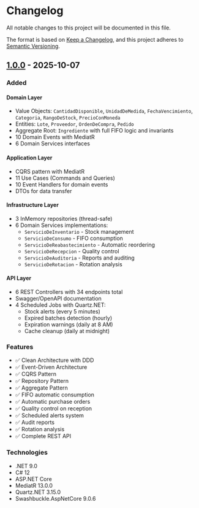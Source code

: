 # Changelog

All notable changes to this project will be documented in this file.

The format is based on [Keep a Changelog](https://keepachangelog.com/en/1.0.0/),
and this project adheres to [Semantic Versioning](https://semver.org/spec/v2.0.0.html).

## [1.0.0] - 2025-10-07

### Added

#### Domain Layer
- Value Objects: `CantidadDisponible`, `UnidadDeMedida`, `FechaVencimiento`, `Categoria`, `RangoDeStock`, `PrecioConMoneda`
- Entities: `Lote`, `Proveedor`, `OrdenDeCompra`, `Pedido`
- Aggregate Root: `Ingrediente` with full FIFO logic and invariants
- 10 Domain Events with MediatR
- 6 Domain Services interfaces

#### Application Layer
- CQRS pattern with MediatR
- 11 Use Cases (Commands and Queries)
- 10 Event Handlers for domain events
- DTOs for data transfer

#### Infrastructure Layer
- 3 InMemory repositories (thread-safe)
- 6 Domain Services implementations:
  - `ServicioDeInventario` - Stock management
  - `ServicioDeConsumo` - FIFO consumption
  - `ServicioDeReabastecimiento` - Automatic reordering
  - `ServicioDeRecepcion` - Quality control
  - `ServicioDeAuditoria` - Reports and auditing
  - `ServicioDeRotacion` - Rotation analysis

#### API Layer
- 6 REST Controllers with 34 endpoints total
- Swagger/OpenAPI documentation
- 4 Scheduled Jobs with Quartz.NET:
  - Stock alerts (every 5 minutes)
  - Expired batches detection (hourly)
  - Expiration warnings (daily at 8 AM)
  - Cache cleanup (daily at midnight)

### Features
- ✅ Clean Architecture with DDD
- ✅ Event-Driven Architecture
- ✅ CQRS Pattern
- ✅ Repository Pattern
- ✅ Aggregate Pattern
- ✅ FIFO automatic consumption
- ✅ Automatic purchase orders
- ✅ Quality control on reception
- ✅ Scheduled alerts system
- ✅ Audit reports
- ✅ Rotation analysis
- ✅ Complete REST API

### Technologies
- .NET 9.0
- C# 12
- ASP.NET Core
- MediatR 13.0.0
- Quartz.NET 3.15.0
- Swashbuckle.AspNetCore 9.0.6

[1.0.0]: https://github.com/daniellelooo/ddd-inventario/releases/tag/v1.0.0
